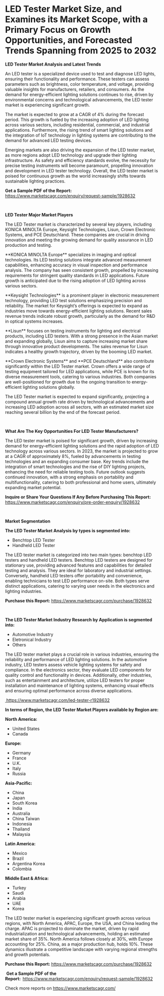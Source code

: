 <p><h1>LED Tester Market Size, and Examines its Market Scope, with a Primary Focus on Growth Opportunities, and Forecasted Trends Spanning from 2025 to 2032</h1></p><p><strong>LED Tester Market Analysis and Latest Trends</strong></p>
<p><p>An LED tester is a specialized device used to test and diagnose LED lights, ensuring their functionality and performance. These testers can assess parameters such as brightness, color temperature, and voltage, providing valuable insights for manufacturers, retailers, and consumers. As the demand for energy-efficient lighting solutions continues to rise, driven by environmental concerns and technological advancements, the LED tester market is experiencing significant growth.</p><p>The market is expected to grow at a CAGR of 4% during the forecast period. This growth is fueled by the increasing adoption of LED lighting across various sectors, including residential, commercial, and industrial applications. Furthermore, the rising trend of smart lighting solutions and the integration of IoT technology in lighting systems are contributing to the demand for advanced LED testing devices. </p><p>Emerging markets are also driving the expansion of the LED tester market, as more regions adopt LED technology and upgrade their lighting infrastructure. As safety and efficiency standards evolve, the necessity for precise testing instruments will become paramount, propelling innovation and development in LED tester technology. Overall, the LED tester market is poised for continuous growth as the world increasingly shifts towards sustainable lighting practices.</p></p>
<p><strong>Get a Sample PDF of the Report:&nbsp;</strong> <a href="https://www.marketscagr.com/enquiry/request-sample/1928632?utm_campaign=3228&utm_medium=2&utm_source=Github&utm_content=ia&utm_term=09042025&utm_id=led-tester">https://www.marketscagr.com/enquiry/request-sample/1928632</a></p>
<p>&nbsp;</p>
<p><strong>LED Tester Major Market Players</strong></p>
<p><p>The LED Tester market is characterized by several key players, including KONICA MINOLTA Europe, Keysight Technologies, Lisun, Crown Electronic Systems, and PCE Deutschland. These companies are crucial in driving innovation and meeting the growing demand for quality assurance in LED production and testing.</p><p>**KONICA MINOLTA Europe** specializes in imaging and optical technologies. Its LED testing solutions integrate advanced measurement capabilities, enhancing accuracy in visual inspection and performance analysis. The company has seen consistent growth, propelled by increasing requirements for stringent quality standards in LED applications. Future growth is anticipated due to the rising adoption of LED lighting across various sectors.</p><p>**Keysight Technologies** is a prominent player in electronic measurement technology, providing LED test solutions emphasizing precision and reliability. The market for Keysight’s offerings is expected to expand as industries move towards energy-efficient lighting solutions. Recent sales revenue trends indicate robust growth, particularly as the demand for R&D in optical systems increases.</p><p>**Lisun** focuses on testing instruments for lighting and electrical products, including LED testers. With a strong presence in the Asian market and expanding globally, Lisun aims to capture increasing market share through innovative product developments. The sales revenue for Lisun indicates a healthy growth trajectory, driven by the booming LED market.</p><p>**Crown Electronic Systems** and **PCE Deutschland** also contribute significantly within the LED Tester market. Crown offers a wide range of testing equipment tailored for LED applications, while PCE is known for its diverse measurement tools, catering to various industries. Both companies are well-positioned for growth due to the ongoing transition to energy-efficient lighting solutions globally.</p><p>The LED Tester market is expected to expand significantly, projecting a compound annual growth rate driven by technological advancements and increasing LED adoption across all sectors, with an estimated market size reaching several billion by the end of the forecast period.</p></p>
<p>&nbsp;</p>
<p><strong>What Are The Key Opportunities For LED Tester Manufacturers?</strong></p>
<p><p>The LED tester market is poised for significant growth, driven by increasing demand for energy-efficient lighting solutions and the rapid adoption of LED technology across various sectors. In 2023, the market is projected to grow at a CAGR of approximately 8%, fueled by advancements in testing technologies and an expanding consumer base. Key trends include the integration of smart technologies and the rise of DIY lighting projects, enhancing the need for reliable testing tools. Future outlook suggests continued innovation, with a strong emphasis on portability and multifunctionality, catering to both professional and home users, ultimately expanding market potential.</p></p>
<p><strong>Inquire or Share Your Questions If Any Before Purchasing This Report:</strong> <a href="https://www.marketscagr.com/enquiry/pre-order-enquiry/1928632?utm_campaign=3228&utm_medium=2&utm_source=Github&utm_content=ia&utm_term=09042025&utm_id=led-tester">https://www.marketscagr.com/enquiry/pre-order-enquiry/1928632</a></p>
<p>&nbsp;</p>
<p><strong>Market Segmentation</strong></p>
<p><strong>The LED Tester Market Analysis by types is segmented into:</strong></p>
<p><ul><li>Benchtop LED Tester</li><li>Handheld LED Tester</li></ul></p>
<p><p>The LED tester market is categorized into two main types: benchtop LED testers and handheld LED testers. Benchtop LED testers are designed for stationary use, providing advanced features and capabilities for detailed testing and analysis. They are ideal for laboratory and industrial settings. Conversely, handheld LED testers offer portability and convenience, enabling technicians to test LED performance on-site. Both types serve distinct applications, catering to varying user needs in the electronics and lighting industries.</p></p>
<p><strong>Purchase this Report:&nbsp;</strong><a href="https://www.marketscagr.com/purchase/1928632?utm_campaign=3228&utm_medium=2&utm_source=Github&utm_content=ia&utm_term=09042025&utm_id=led-tester">https://www.marketscagr.com/purchase/1928632</a></p>
<p>&nbsp;</p>
<p><strong>The LED Tester Market Industry Research by Application is segmented into:</strong></p>
<p><ul><li>Automotive Industry</li><li>Eletronical Industry</li><li>Others</li></ul></p>
<p><p>The LED tester market plays a crucial role in various industries, ensuring the reliability and performance of LED lighting solutions. In the automotive industry, LED testers assess vehicle lighting systems for safety and compliance. In the electronics sector, they evaluate LED components for quality control and functionality in devices. Additionally, other industries, such as entertainment and architecture, utilize LED testers for proper installation and maintenance of lighting systems, enhancing visual effects and ensuring optimal performance across diverse applications.</p></p>
<p><a href="https://www.marketscagr.com/led-tester-r1928632?utm_campaign=3228&utm_medium=2&utm_source=Github&utm_content=ia&utm_term=09042025&utm_id=led-tester">&nbsp;https://www.marketscagr.com/led-tester-r1928632</a></p>
<p><strong>In terms of Region, the LED Tester Market Players available by Region are:</strong></p>
<p>
    <p> <strong> North America: </strong>
        <ul>
            <li>United States</li>
            <li>Canada</li>
        </ul>
        </p> 
    <p> <strong> Europe: </strong>
        <ul>
            <li>Germany</li>
            <li>France</li>
            <li>U.K.</li>
            <li>Italy</li>
            <li>Russia</li>
        </ul>
        </p> 
    <p> <strong> Asia-Pacific: </strong>
        <ul>
            <li>China</li>
            <li>Japan</li>
            <li>South Korea</li>
            <li>India</li>
            <li>Australia</li>
            <li>China Taiwan</li>
            <li>Indonesia</li>
            <li>Thailand</li>
            <li>Malaysia</li>
        </ul>
        </p> 
    <p> <strong> Latin America: </strong>
        <ul>
            <li>Mexico</li>
            <li>Brazil</li>
            <li>Argentina Korea</li>
            <li>Colombia</li>
        </ul>
        </p> 
    <p> <strong> Middle East & Africa: </strong>
        <ul>
            <li>Turkey</li>
            <li>Saudi</li>
            <li>Arabia</li>
            <li>UAE</li>
            <li>Korea</li>
        </ul>
    </p>
    </p>
<p><p>The LED tester market is experiencing significant growth across various regions, with North America, APAC, Europe, the USA, and China leading the charge. APAC is projected to dominate the market, driven by rapid industrialization and technological advancements, holding an estimated market share of 35%. North America follows closely at 30%, with Europe accounting for 25%. China, as a major production hub, holds 10%. These dynamics illustrate a competitive landscape with varying regional strengths and growth potentials.</p></p>
<p><strong>Purchase this Report: </strong><a href="https://www.marketscagr.com/purchase/1928632?utm_campaign=3228&utm_medium=2&utm_source=Github&utm_content=ia&utm_term=09042025&utm_id=led-tester">https://www.marketscagr.com/purchase/1928632</a></p>
<p>&nbsp;<strong>Get a Sample PDF of the Report:&nbsp;&nbsp;</strong><a href="https://www.marketscagr.com/enquiry/request-sample/1928632?utm_campaign=3228&utm_medium=2&utm_source=Github&utm_content=ia&utm_term=09042025&utm_id=led-tester">https://www.marketscagr.com/enquiry/request-sample/1928632</a></p>
<p><strong></strong></p>
<p>Check more reports on <a href="https://www.marketscagr.com/?utm_campaign=3228&utm_medium=2&utm_source=Github&utm_content=ia&utm_term=09042025&utm_id=led-tester">https://www.marketscagr.com/</a></p>